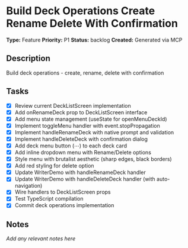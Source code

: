 # Build Deck Operations Create Rename Delete With Confirmation

**Type:** Feature
**Priority:** P1
**Status:** backlog
**Created:** Generated via MCP

## Description
Build deck operations - create, rename, delete with confirmation

## Tasks

- [x] Review current DeckListScreen implementation
- [x] Add onRenameDeck prop to DeckListScreen interface
- [x] Add menu state management (useState for openMenuDeckId)
- [x] Implement toggleMenu handler with event.stopPropagation
- [x] Implement handleRenameDeck with native prompt and validation
- [x] Implement handleDeleteDeck with confirmation dialog
- [x] Add deck menu button (⋯) to each deck card
- [x] Add inline dropdown menu with Rename/Delete options
- [x] Style menu with brutalist aesthetic (sharp edges, black borders)
- [x] Add red styling for delete option
- [x] Update WriterDemo with handleRenameDeck handler
- [x] Update WriterDemo with handleDeleteDeck handler (with auto-navigation)
- [x] Wire handlers to DeckListScreen props
- [x] Test TypeScript compilation
- [x] Commit deck operations implementation

## Notes
*Add any relevant notes here*

